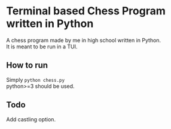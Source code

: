 # Terminal based Chess Program written in Python
A chess program made by me in high school written in Python.  
It is meant to be run in a TUI.

## How to run
Simply `python chess.py`  
python>=3 should be used.

## Todo
Add castling option.
